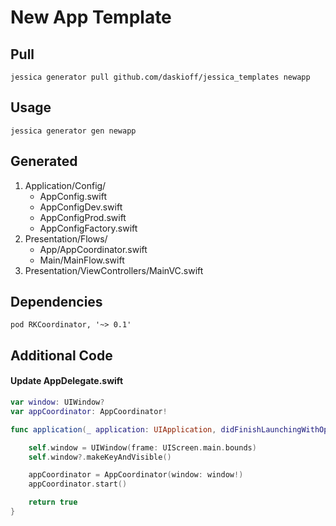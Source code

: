 # New App Template

## Pull
`jessica generator pull github.com/daskioff/jessica_templates newapp`

## Usage
`jessica generator gen newapp`

## Generated
1. Application/Config/
    - AppConfig.swift
    - AppConfigDev.swift
    - AppConfigProd.swift
    - AppConfigFactory.swift
1. Presentation/Flows/
    - App/AppCoordinator.swift
    - Main/MainFlow.swift
1. Presentation/ViewControllers/MainVC.swift

## Dependencies
`pod RKCoordinator, '~> 0.1'`

## Additional Code

#### Update AppDelegate.swift
```swift
var window: UIWindow?
var appCoordinator: AppCoordinator!

func application(_ application: UIApplication, didFinishLaunchingWithOptions launchOptions: [UIApplicationLaunchOptionsKey: Any]?) -> Bool {

    self.window = UIWindow(frame: UIScreen.main.bounds)
    self.window?.makeKeyAndVisible()

    appCoordinator = AppCoordinator(window: window!)
    appCoordinator.start()

    return true
}
```
